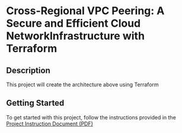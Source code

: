 # Cross-Regional VPC Peering: A Secure and Efficient Cloud NetworkInfrastructure with Terraform

## Description
  This project will create the architecture above using Terraform 


## Getting Started

To get started with this project, follow the instructions provided in the [Project Instruction Document (PDF)](./terraform_vpc_peering.pdf?raw=true)

